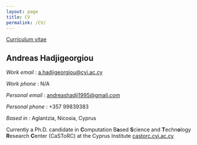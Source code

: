 ```yaml
---
layout: page
title: CV
permalink: /CV/
---
```


[Curriculum vitae](/assets/Andreas_Hadjigeorgiou_CV.pdf)


## Andreas Hadjigeorgiou

*Work email* : a.hadjigeorgiou@cyi.ac.cy

*Work phone* : N/A

*Personal email* : andreashadji1995@gmail.com

*Personal phone* : +357 99839383

*Based in* : Aglantzia, Nicosia, Cyprus

Currently a Ph.D. candidate in **C**omputation B**a**sed **S**cience and **T**echn**o**logy **R**esearch **C**enter (CaSToRC) at the Cyprus Institute [castorc.cyi.ac.cy](http://castorc.cyi.ac.cy/)